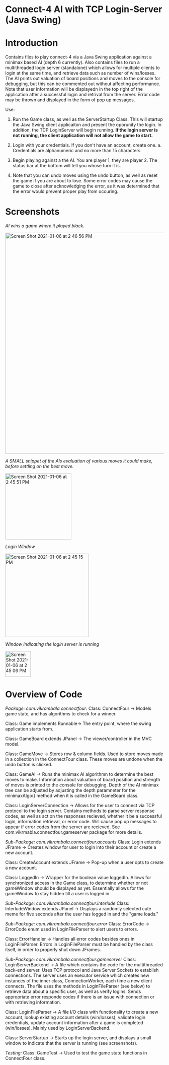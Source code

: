 # Connect-4 AI with TCP Login-Server (Java Swing)

# Introduction  

  Contains files to play connect-4 via a Java Swing application against a minimax based AI (depth 6 currently). 
  Also contains files to run a multithreaded login server (standalone) which allows for multiple clients to login
  at the same time, and retrieve data such as number of wins/losses. The AI prints out valuation of board positions and moves 
  to the console for debugging, but this can be commented out without affecting performance. Note that user information will
  be displayedn in the top right of the application after a successful login and retrival from the server. Error code may 
  be thrown and displayed in the form of pop up messages.
  
 Use: 
  1. Run the Game class, as well as the ServerStartup Class. This will startup the Java Swing client applicaiton and present the oporunity the login.
     In addition, the TCP LoginServer will begin running. **If the login server is not running, the client application will not allow the game to start.**

  2. Login with your credentials. If you don't have an account, create one. 
      a. Credentials are alphanumeric and no more than 15 characters

  3. Begin playing against a the AI. You are player 1, they are player 2. The status
      bar at the bottom will tell you whose turn it is. 

  4. Note that you can undo moves using the undo button, as well as reset the game if 
      you are about to lose. Some error codes may cause the game to close after acknowledging the error,
      as it was determined that the error would prevent proper play from occuring. 

# Screenshots
   
   *AI wins a game where it played black.* 
   
   <img width="702" alt="Screen Shot 2021-01-06 at 2 46 56 PM" src="https://user-images.githubusercontent.com/56012430/103817286-62bce480-5034-11eb-8e2a-c54e4d7a5b5a.png">
   
   *A SMALL snippet of the AIs evaluation of various moves it could make, before settling on the best move.* 

<img width="210" alt="Screen Shot 2021-01-06 at 2 45 51 PM" src="https://user-images.githubusercontent.com/56012430/103817322-7a946880-5034-11eb-87a0-ef6ece585642.png">
   
   *Login Window*
   
   <img width="265" alt="Screen Shot 2021-01-06 at 2 45 15 PM" src="https://user-images.githubusercontent.com/56012430/103817310-7405f100-5034-11eb-9854-3a2d2a7d14cf.png">
   
   *Window indicating the login server is running*
   
   <img width="81" alt="Screen Shot 2021-01-06 at 2 45 06 PM" src="https://user-images.githubusercontent.com/56012430/103817397-9d268180-5034-11eb-8f3e-e70cead36571.png">


# Overview of Code    
*Package: com.vikrambala.connectfour:*
  Class: ConnectFour -> Models game state, and has algorithms to check for a winner.
  
  Class: Game implements Runnable-> The entry point, where the swing application starts from.
  
  Class: GameBoard extends JPanel -> The viewer/controller in the MVC model. 
  
  Class: GameMove -> Stores row & column fields. Used to store moves made in a collection
      in the ConnectFour class. These moves are undone when the undo button is clicked.
      
  Class: GameAI -> Runs the minimax AI algorithmn to determine the best moves to make. Information about valuation of
      board position and strength of moves is printed to the console for debugging. Depth of the AI minimax tree can be 
      adjusted by adjusting the depth paramneter for the minimaxAlgo() method when it is called in the GameBoard class.
      
  Class: LoginServerConnection -> Allows for the user to connect via TCP protocol to the login server. Contains methods to parse 
      server response codes, as well as act on the responses recieved, whether it be a successful login, information retrieval, or error code. 
      Will cause pop up messages to appear if error codes from the server are recieved. See com.vikrmabla.connectfour.gameserver package for more details.

*Sub-Package: com.vikrambala.connectfour.accounts*
  Class: Login extends JFrame -> Creates window for user to login into their account
      or create a new account.

  Class: CreateAccount extends JFrame -> Pop-up when a user opts to create a new account.

  Class: LoggedIn -> Wrapper for the boolean value loggedIn. Allows for synchronized access
      in the Game class, to determine whether or not gameWindow should be displayed as yet.
      Essentially allows for the gameWindow to stay hidden till a user is logged in. 

*Sub-Package: com.vikrambala.connectfour.interlude*
  Class: InterludeWindow extends JPanel -> Displays a randomly selected cute meme
  for five seconds after the user has logged in and the "game loads."

*Sub-Package: com.vikrambala.connectfour.error*
  Class: ErrorCode -> ErrorCode enum used in LoginFileParser to alert users to errors.

  Class: ErrorHandler -> Handles all error codes besides ones in LoginFileParser.
          Errors in LoginFileParser must be handled by the class itself, in order
          to properly shut down JFrames.

*Sub-Package: com.vikrambala.connectfour.gameserver*
 Class: LoginServerBackend -> A file which contains the code for the multithreaded back-end server. Uses TCP protocol and Java Server Sockets to
         establish connections. The server uses an executor service which creates new instances of the inner class, ConnectionWorker, each time a new client                        
         connects. The file uses the methods in LoginFileParser (see below) to retrieve data about a specific user, as well as verify logins. 
         Sends appropriate error responde codes if there is an issue with connection or with retrieving information.

 Class: LoginFileParser -> A file I/O class with functionality to create a new account,
         lookup existing account details (win/losses), validate login credentials,
         update account information after a game is completed (win/losses). Mainly used by LoginServerBackend.

 Class: ServerStartup -> Starts up the login server, and displays a small window to indicate that the server is running (see screenshots).

*Testing:*
 Class: GameTest -> Used to test the game state functions in ConnectFour class. 

